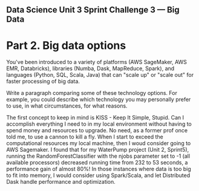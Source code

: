## Data Science Unit 3 Sprint Challenge 3 — Big Data


# Part 2. Big data options
You've been introduced to a variety of platforms (AWS SageMaker, AWS EMR, Databricks), libraries (Numba, Dask, MapReduce, Spark), and languages (Python, SQL, Scala, Java) that can "scale up" or "scale out" for faster processing of big data.

Write a paragraph comparing some of these technology options. For example, you could describe which technology you may personally prefer to use, in what circumstances, for what reasons.

The first concept to keep in mind is KISS - Keep It Simple, Stupid. Can I accomplish everything I need to in 
my local environment without having to spend money and resources to upgrade. No need, as a former prof once
told me, to use a cannon to kill a fly. 
When I start to exceed the computational resources my local machine, then I woud consider going to AWS Sagemaker.
I found that for my WaterPump project (Unit 2, Sprint5), running the RandomForestClassifier with the njobs
parameter set to -1 (all available processors) decreased running time from 232 to 53 seconds, a performance
gain of  almost 80%!
In those instances where data is too big to fit into memory, I would consider using Spark/Scala, and let
Distributed Dask handle performance and optimization.


